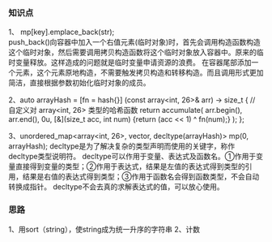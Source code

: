 ### 知识点
1、 mp[key].emplace_back(str);    
push_back()向容器中加入一个右值元素(临时对象)时，首先会调用构造函数构造这个临时对象，然后需要调用拷贝构造函数将这个临时对象放入容器中。原来的临时变量释放。这样造成的问题就是临时变量申请资源的浪费。
在容器尾部添加一个元素，这个元素原地构造，不需要触发拷贝构造和转移构造。而且调用形式更加简洁，直接根据参数初始化临时对象的成员。

2、auto arrayHash = [fn = hash<int>{}] (const array<int, 26>& arr) -> size_t {              // 自定义对 array<int, 26> 类型的哈希函数
            return accumulate(
            arr.begin(), arr.end(), 0u, [&](size_t acc, int num) {return (acc << 1) ^ fn(num);}
            );
        };

3、unordered_map<array<int, 26>, vector<string>, decltype(arrayHash)> mp(0, arrayHash);
decltype是为了解决复杂的类型声明而使用的关键字，称作decltype类型说明符。
decltype可以作用于变量、表达式及函数名。①作用于变量直接得到变量的类型；②作用于表达式，结果是左值的表达式得到类型的引用，结果是右值的表达式得到类型；③作用于函数名会得到函数类型，不会自动转换成指针。
decltype不会去真的求解表达式的值，可以放心使用。


### 思路
1、用sort（string），使string成为统一升序的字符串
2、计数